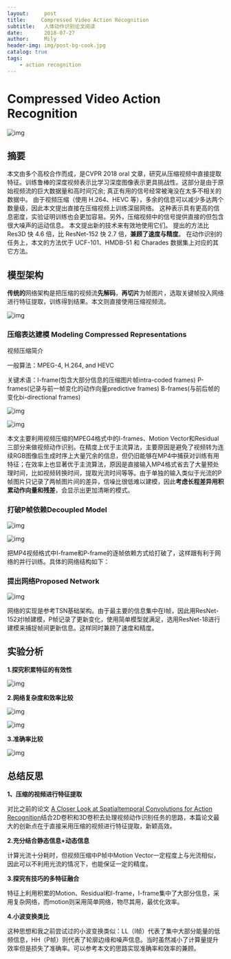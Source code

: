 ```yaml
---
layout:     post
title:     Compressed Video Action Recognition
subtitle:   人体动作识别论文阅读
date:       2018-07-27
author:     Mily
header-img: img/post-bg-cook.jpg
catalog: true
tags:
    - action recognition
---
```


# **Compressed Video Action Recognition**

![img](https://note.youdao.com/yws/public/resource/e95c1612e65c3be098b5d9b33f528cf2/xmlnote/0206527CC92C4B4CAD95C9F1C7F91CAE/14552)

## **摘要**

本文由多个高校合作而成，是CVPR 2018  oral 文章，研究从压缩视频中直接提取特征。训练鲁棒的深度视频表示比学习深度图像表示更具挑战性。这部分是由于原始视频流的巨大数据量和高时间冗余; 真正有用的信号经常被淹没在太多不相关的数据中。 由于视频压缩（使用 H.264、HEVC 等），多余的信息可以减少多达两个数量级，因此本文提出直接在压缩视频上训练深层网络。 这种表示具有更高的信息密度，实验证明训练也会更加容易。另外，压缩视频中的信号提供直接的但包含很大噪声的运动信息。 本文提出新的技术来有效地使用它们。 提出的方法比 Res3D 快 4.6 倍，比 ResNet-152 快 2.7 倍，**兼顾了速度与精度**。 在动作识别的任务上，本文的方法优于 UCF-101、HMDB-51 和 Charades 数据集上对应的其它方法。

## **模型架构**

**传统的**网络架构是把压缩的视频流**先解码**，**再切片**为帧图片，选取关键帧投入网络进行特征提取，训练得到结果。本文则直接使用压缩视频流。

![img](https://note.youdao.com/ynoteshare1/images/replace-img.png)

### **压缩表达建模 Modeling Compressed Representations**

视频压缩简介

一般算法：MPEG-4, H.264, and HEVC

关键术语：I-frame(包含大部分信息的压缩图片帧intra-coded frames) P-frames(记录与前一帧变化的动作向量predictive frames) B-frames(与前后帧的变化bi-directional frames)

![img](https://note.youdao.com/ynoteshare1/images/replace-img.png)



![img](https://note.youdao.com/ynoteshare1/images/replace-img.png)

本文主要利用视频压缩的MPEG4格式中的I-frames、Motion Vector和Residual三部分来做视频动作识别。在精度上优于主流算法，主要原因是避免了视频转为连续RGB图像后生成时序上大量冗余的信息，但仍旧能够在MP4中捕获对训练有用特征；在效率上也显著优于主流算法，原因是直接输入MP4格式省去了大量预处理时间，比如视频转换时间，提取光流时间等等。由于单独的输入类似于光流的P帧图片只记录了两帧图片间的差异，信噪比很低难以建模，因此**考虑长程差异用积累动作向量和残差**，会显示出更加清晰的模式。

### **打破P帧依赖Decoupled Model**

![img](https://note.youdao.com/ynoteshare1/images/replace-img.png)

![img](https://note.youdao.com/ynoteshare1/images/replace-img.png)

把MP4视频格式中I-frame和P-frame的逐帧依赖方式给打破了，这样跟有利于网络的并行训练。具体的网络结构如下：

### **提出网络Proposed Network**

![img](https://note.youdao.com/ynoteshare1/images/replace-img.png)

网络的实现是参考TSN基础架构。由于最主要的信息集中在I帧，因此用ResNet-152对I帧建模，P帧记录了更新变化，使用简单模型就满足，选用ResNet-18进行建模来捕捉帧间更新信息。这样同时兼顾了速度和精度。

## **实验分析**

**1.探究积累特征的有效性**

![img](https://note.youdao.com/ynoteshare1/images/replace-img.png)

**2.网络复杂度和效率比较**

![img](https://note.youdao.com/ynoteshare1/images/replace-img.png)



![img](https://note.youdao.com/ynoteshare1/images/replace-img.png)

**3.准确率比较**

![img](https://note.youdao.com/ynoteshare1/images/replace-img.png)

## **总结反思**

**1、压缩的视频进行特征提取**

对比之前的论文 [A Closer Look at Spatialtemporal Convolutions for Action Recognition](https://link.zhihu.com/?target=https%3A//arxiv.org/pdf/1711.11248.pdf)结合2D卷积和3D卷积去处理视频动作识别任务的思路，本篇论文最大的创新点在于直接采用压缩的视频进行特征提取，新颖高效。

**2.充分结合静态信息+动态信息**

计算光流十分耗时，但视频压缩中P帧中Motion Vector一定程度上与光流相似，因此可以不利用光流的情况下，也能保证一定的精度。

**3.探究有技巧的多特征融合**

特征上利用积累的Motion、Residual和I-frame，I-frame集中了大部分信息，采用复杂网络，而motion则采用简单网络，物尽其用，最优化效率。

**4.小波变换类比**

这种思想和我之前尝试过的小波变换类似：LL（I帧）代表了集中大部分能量的低频信息，HH（P帧）则代表了轮廓边缘和噪声信息。当时虽然减小了计算量提升效率但是损失了准确率。可以参考本文的思路实现准确率和效率的兼顾。
